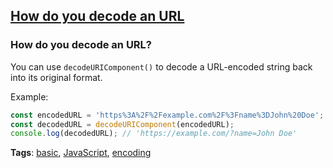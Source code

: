 ## [How do you decode an URL](#how-do-you-decode-an-url)

### How do you decode an URL?

You can use `decodeURIComponent()` to decode a URL-encoded string back into its original format.

Example:

```javascript
const encodedURL = 'https%3A%2F%2Fexample.com%2F%3Fname%3DJohn%20Doe';
const decodedURL = decodeURIComponent(encodedURL);
console.log(decodedURL); // 'https://example.com/?name=John Doe'
```

**Tags**: [basic](./level/basic), [JavaScript](./theme/javascript), [encoding](./theme/encoding)


